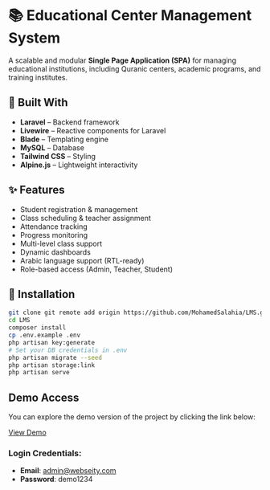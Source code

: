 # 📚 Educational Center Management System

A scalable and modular **Single Page Application (SPA)** for managing educational institutions, including Quranic centers, academic programs, and training institutes.

## 🔧 Built With

- **Laravel** – Backend framework  
- **Livewire** – Reactive components for Laravel  
- **Blade** – Templating engine  
- **MySQL** – Database  
- **Tailwind CSS** – Styling  
- **Alpine.js** – Lightweight interactivity

## ✨ Features

- Student registration & management  
- Class scheduling & teacher assignment  
- Attendance tracking  
- Progress monitoring  
- Multi-level class support  
- Dynamic dashboards  
- Arabic language support (RTL-ready)  
- Role-based access (Admin, Teacher, Student)

## 🚀 Installation

```bash
git clone git remote add origin https://github.com/MohamedSalahia/LMS.git
cd LMS
composer install
cp .env.example .env
php artisan key:generate
# Set your DB credentials in .env
php artisan migrate --seed
php artisan storage:link
php artisan serve
```

## Demo Access

You can explore the demo version of the project by clicking the link below:

[View Demo](https://lms.webseity.com/login)

### Login Credentials:
- **Email**: admin@webseity.com
- **Password**: demo1234
